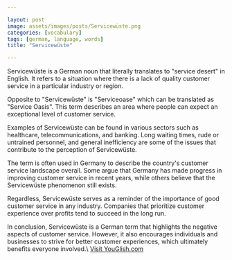 ```yaml
---

layout: post
image: assets/images/posts/Servicewüste.png
categories: [vocabulary]
tags: [german, language, words]
title: "Servicewüste"

---
```


Servicewüste is a German noun that literally translates to "service desert" in English. It refers to a situation where there is a lack of quality customer service in a particular industry or region. 

Opposite to "Servicewüste" is "Serviceoase" which can be translated as "Service Oasis". This term describes an area where people can expect an exceptional level of customer service. 

Examples of Servicewüste can be found in various sectors such as healthcare, telecommunications, and banking. Long waiting times, rude or untrained personnel, and general inefficiency are some of the issues that contribute to the perception of Servicewüste. 

The term is often used in Germany to describe the country's customer service landscape overall. Some argue that Germany has made progress in improving customer service in recent years, while others believe that the Servicewüste phenomenon still exists. 

Regardless, Servicewüste serves as a reminder of the importance of good customer service in any industry. Companies that prioritize customer experience over profits tend to succeed in the long run. 

In conclusion, Servicewüste is a German term that highlights the negative aspects of customer service. However, it also encourages individuals and businesses to strive for better customer experiences, which ultimately benefits everyone involved.\ <a id="yg-widget-0" class="youglish-widget" data-query="Servicewüste" data-lang="german" data-components="8412" data-auto-start="0" data-bkg-color="theme_light" data-title="How%20to%20pronounce%20Servicewüste%20in%20German"  rel="nofollow" href="https://youglish.com">Visit YouGlish.com</a><script async src="https://youglish.com/public/emb/widget.js" charset="utf-8"></script>